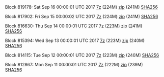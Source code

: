 Block 819178: Sat Sep 16 00:00:01 UTC 2017 [7z](https://transfer.sh/6fgUD/bootstrap.dat.20170916.7z) (224M) [zip](https://transfer.sh/10VlqE/bootstrap.dat.20170916.zip) (241M) [SHA256](https://transfer.sh/A9ibz/sha256.txt)

Block 817902: Fri Sep 15 00:00:02 UTC 2017 [7z](https://transfer.sh/OU6pm/bootstrap.dat.20170915.7z) (224M) [zip](https://transfer.sh/FuZsK/bootstrap.dat.20170915.zip) (241M) [SHA256](https://transfer.sh/VlNZS/sha256.txt)

Block 816630: Thu Sep 14 00:00:01 UTC 2017 [7z](https://transfer.sh/fBRap/bootstrap.dat.20170914.7z) (223M) [zip](https://transfer.sh/SrchN/bootstrap.dat.20170914.zip) (241M) [SHA256](https://transfer.sh/rczD8/sha256.txt)

Block 815394: Wed Sep 13 00:00:01 UTC 2017 [7z](https://transfer.sh/Nk7tM/bootstrap.dat.20170913.7z) (223M) [zip](https://transfer.sh/zQcZz/bootstrap.dat.20170913.zip) (240M) [SHA256](https://transfer.sh/7GNak/sha256.txt)

Block 814115: Tue Sep 12 00:00:01 UTC 2017 [7z](https://transfer.sh/WHvsJ/bootstrap.dat.20170912.7z) (223M) [zip](https://transfer.sh/o0WXr/bootstrap.dat.20170912.zip) (240M) [SHA256](https://transfer.sh/DvEpG/sha256.txt)

Block 812867: Mon Sep 11 00:00:01 UTC 2017 [7z](https://transfer.sh/jS0xX/bootstrap.dat.20170911.7z) (222M) [zip](https://transfer.sh/bKOYZ/bootstrap.dat.20170911.zip) (239M) [SHA256](https://transfer.sh/xvbRE/sha256.txt)
